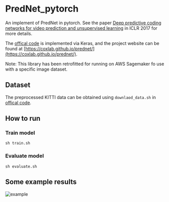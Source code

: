 # PredNet_pytorch

An implement of PredNet in pytorch. See the paper [Deep predictive coding networks for video prediction and unsupervised learning](https://arxiv.org/abs/1605.08104) in ICLR 2017 for more details.

The [offical code](https://github.com/coxlab/prednet) is implemented via Keras, and the project website can be found at [https://coxlab.github.io/prednet/](https://coxlab.github.io/prednet/).

Note:
This library has been retrofitted for running on AWS Sagemaker fo use with a specific image dataset. 

## Dataset
The preprocessed KITTI data can be obtained using `downlaod_data.sh` in [offical code](https://github.com/coxlab/prednet).

## How to run
### Train model
```
sh train.sh
```
### Evaluate model
```
sh evaluate.sh
```

## Some example results
![example](./kitti_results/prediction_plots/use_pretrained_weights/plot_5.png)
